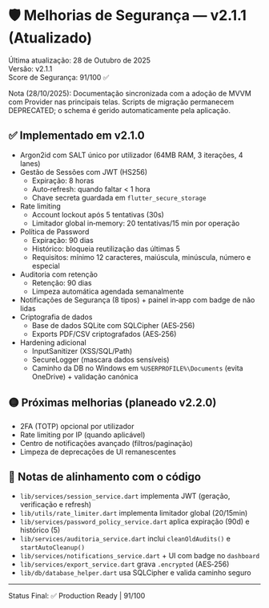# 🛡️ Melhorias de Segurança — v2.1.1 (Atualizado)

Última atualização: 28 de Outubro de 2025  
Versão: v2.1.1  
Score de Segurança: 91/100 ✅

Nota (28/10/2025): Documentação sincronizada com a adoção de MVVM com Provider nas principais telas. Scripts de migração permanecem DEPRECATED; o schema é gerido automaticamente pela aplicação.

## ✅ Implementado em v2.1.0

- Argon2id com SALT único por utilizador (64MB RAM, 3 iterações, 4 lanes)
- Gestão de Sessões com JWT (HS256)
  - Expiração: 8 horas
  - Auto‑refresh: quando faltar < 1 hora
  - Chave secreta guardada em `flutter_secure_storage`
- Rate limiting
  - Account lockout após 5 tentativas (30s)
  - Limitador global in‑memory: 20 tentativas/15 min por operação
- Política de Password
  - Expiração: 90 dias
  - Histórico: bloqueia reutilização das últimas 5
  - Requisitos: mínimo 12 caracteres, maiúscula, minúscula, número e especial
- Auditoria com retenção
  - Retenção: 90 dias
  - Limpeza automática agendada semanalmente
- Notificações de Segurança (8 tipos) + painel in‑app com badge de não lidas
- Criptografia de dados
  - Base de dados SQLite com SQLCipher (AES‑256)
  - Exports PDF/CSV criptografados (AES‑256)
- Hardening adicional
  - InputSanitizer (XSS/SQL/Path)
  - SecureLogger (mascara dados sensíveis)
  - Caminho da DB no Windows em `%USERPROFILE%\Documents` (evita OneDrive) + validação canónica

## 🟡 Próximas melhorias (planeado v2.2.0)

- 2FA (TOTP) opcional por utilizador
- Rate limiting por IP (quando aplicável)
- Centro de notificações avançado (filtros/paginação)
- Limpeza de deprecações de UI remanescentes

## 📌 Notas de alinhamento com o código

- `lib/services/session_service.dart` implementa JWT (geração, verificação e refresh)
- `lib/utils/rate_limiter.dart` implementa limitador global (20/15min)
- `lib/services/password_policy_service.dart` aplica expiração (90d) e histórico (5)
- `lib/services/auditoria_service.dart` inclui `cleanOldAudits()` e `startAutoCleanup()`
- `lib/services/notifications_service.dart` + UI com badge no `dashboard`
- `lib/services/export_service.dart` grava `.encrypted` (AES‑256)
- `lib/db/database_helper.dart` usa SQLCipher e valida caminho seguro

---

Status Final: ✅ Production Ready | 91/100
